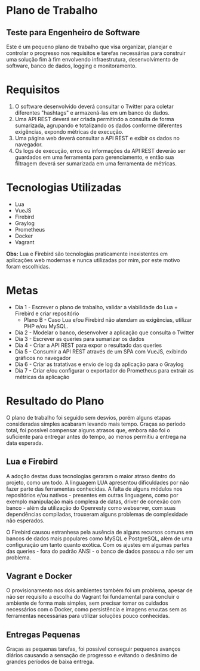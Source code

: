 ﻿# Plano de Trabalho

## Teste para Engenheiro de Software

Este é um pequeno plano de trabalho que visa organizar, planejar e controlar o progresso nos requisitos e tarefas necessárias para construir uma solução fim à fim envolvendo infraestrutura, desenvolvimento de software, banco de dados, logging e monitoramento.

# Requisitos

1. O software desenvolvido deverá consultar o Twitter para coletar diferentes "hashtags" e armazená-las em um banco de dados.
2. Uma API REST deverá ser criada permitindo a consulta de forma sumarizada, agrupando e totalizando os dados conforme diferentes exigências, expondo métricas de execução.
3. Uma página web deverá consultar a API REST e exibir os dados no navegador.
4. Os logs de execução, erros ou informações da API REST deverão ser guardados em uma ferramenta para gerenciamento, e então sua filtragem deverá ser sumarizada em uma ferramenta de métricas.

# Tecnologias Utilizadas

- Lua 
- VueJS 
- Firebird 
- Graylog 
- Prometheus 
- Docker 
- Vagrant 

**Obs:** Lua e Firebird são tecnologias praticamente inexistentes em aplicações web modernas e nunca utilizadas por mim, por este motivo foram escolhidas.

# Metas
- Dia 1 - Escrever o plano de trabalho, validar a viabilidade do Lua + Firebird e criar repositório 
  - Plano B - Caso Lua e/ou Firebird não atendam as exigências, utilizar PHP e/ou MySQL. 
- Dia 2 - Modelar o banco, desenvolver a aplicação que consulta o Twitter 
- Dia 3 - Escrever as queries para sumarizar os dados 
- Dia 4 - Criar a API REST para expor o resultado das queries 
- Dia 5 - Consumir a API REST através de um SPA com VueJS, exibindo gráficos no navegador 
- Dia 6 - Criar as tratativas e envio de log da aplicação para o Graylog 
- Dia 7 - Criar e/ou configurar o exportador do Prometheus para extrair as métricas da aplicação

# Resultado do Plano

O plano de trabalho foi seguido sem desvios, porém alguns etapas consideradas simples acabaram levando mais tempo. Graças ao período total, foi possível compensar alguns atrasos que, embora não foi o suficiente para entregar antes do tempo, ao menos permitiu a entrega na data esperada.

## Lua e Firebird

A adoção destas duas tecnologias geraram o maior atraso dentro do projeto, como um todo. A linguagem LUA apresentou dificuldades por não fazer parte das ferramentas conhecidas. A falta de alguns módulos nos repositórios e/ou nativos - presentes em outras linguagens, como por exemplo manipulação mais complexa de datas, driver de conexão com banco - além da utilização do Openresty como webserver, com suas dependências compiladas, trouxeram alguns problemas de complexidade não esperados.

O Firebird causou estranhesa pela ausência de alguns recursos comuns em bancos de dados mais populares como MySQL e PostgreSQL, além de uma configuração um tanto quanto exótica. Com os ajustes em algumas partes das queries - fora do padrão ANSI - o banco de dados passou a não ser um problema.

## Vagrant e Docker

O provisionamento nos dois ambientes também foi um problema, apesar de não ser requisito a escolha do Vagrant foi fundamental para concluir o ambiente de forma mais simples, sem precisar tomar os cuidados necessários com o Docker, como persistência e imagens enxutas sem as ferramentas necessárias para utilizar soluções pouco conhecidas.

## Entregas Pequenas

Graças as pequenas tarefas, foi possível conseguir pequenos avanços diários causando a sensação de progresso e evitando o desânimo de grandes períodos de baixa entrega.
